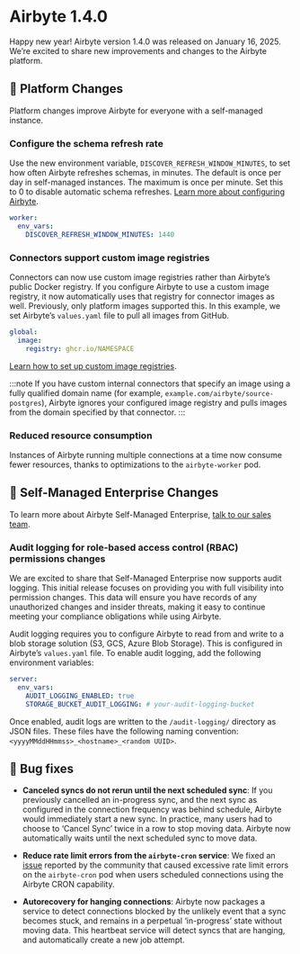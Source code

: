 # Airbyte 1.4.0

Happy new year! Airbyte version 1.4.0 was released on January 16, 2025. We’re excited to share new improvements and changes to the Airbyte platform.

## 🚀 Platform Changes

Platform changes improve Airbyte for everyone with a self-managed instance.

### Configure the schema refresh rate

Use the new environment variable, `DISCOVER_REFRESH_WINDOW_MINUTES`, to set how often Airbyte refreshes schemas, in minutes. The default is once per day in self-managed instances. The maximum is once per minute. Set this to 0 to disable automatic schema refreshes. [Learn more about configuring Airbyte](../operator-guides/configuring-airbyte.md).

```yml title="values.yaml"
worker:
  env_vars:
    DISCOVER_REFRESH_WINDOW_MINUTES: 1440
```

### Connectors support custom image registries

Connectors can now use custom image registries rather than Airbyte’s public Docker registry. If you configure Airbyte to use a custom image registry, it now automatically uses that registry for connector images as well. Previously, only platform images supported this. In this example, we set Airbyte’s `values.yaml` file to pull all images from GitHub.

```yml title="values.yaml"
global:
  image:
    registry: ghcr.io/NAMESPACE
```

[Learn how to set up custom image registries](../deploying-airbyte/integrations/custom-image-registries).

:::note
If you have custom internal connectors that specify an image using a fully qualified domain name (for example, `example.com/airbyte/source-postgres`), Airbyte ignores your configured image registry and pulls images from the domain specified by that connector.
:::

### Reduced resource consumption

Instances of Airbyte running multiple connections at a time now consume fewer resources, thanks to optimizations to the `airbyte-worker` pod.

## 🚀 Self-Managed Enterprise Changes

To learn more about Airbyte Self-Managed Enterprise, [talk to our sales team](https://airbyte.com/talk-to-sales).

### Audit logging for role-based access control (RBAC) permissions changes

We are excited to share that Self-Managed Enterprise now supports audit logging. This initial release focuses on providing you with full visibility into permission changes. This data will ensure you have records of any unauthorized changes and insider threats, making it easy to continue meeting your compliance obligations while using Airbyte.

Audit logging requires you to configure Airbyte to read from and write to a blob storage solution (S3, GCS, Azure Blob Storage). This is configured in Airbyte’s `values.yaml` file. To enable audit logging, add the following environment variables:

```yml title="values.yaml"
server:
  env_vars:
    AUDIT_LOGGING_ENABLED: true
    STORAGE_BUCKET_AUDIT_LOGGING: # your-audit-logging-bucket
```

Once enabled, audit logs are written to the `/audit-logging/` directory as JSON files. These files have the following naming convention: `<yyyyMMddHHmmss>_<hostname>_<random UUID>`. 

## 🐛 Bug fixes

- **Canceled syncs do not rerun until the next scheduled sync**: If you previously cancelled an in-progress sync, and the next sync as configured in the connection frequency was behind schedule, Airbyte would immediately start a new sync. In practice, many users had to choose to ‘Cancel Sync’ twice in a row to stop moving data.  Airbyte now automatically waits until the next scheduled sync to move data.

- **Reduce rate limit errors from the `airbyte-cron` service**: We fixed an [issue](https://github.com/airbytehq/airbyte/issues/30691) reported by the community that caused excessive rate limit errors on the `airbyte-cron` pod when users scheduled connections using the Airbyte CRON capability. 

- **Autorecovery for hanging connections**: Airbyte now packages a service to detect connections blocked by the unlikely event that a sync becomes stuck, and remains in a perpetual ‘in-progress’ state without moving data. This heartbeat service will detect syncs that are hanging, and automatically create a new job attempt.
